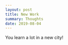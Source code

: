 ```yaml
---
layout: post
title: New Work
summary: Thoughts
date: 2019-08-04
---
```

You learn a lot in a new city!
